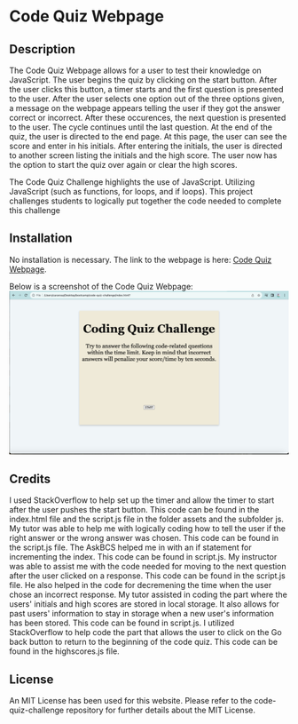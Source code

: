 # Code Quiz Webpage

## Description

The Code Quiz Webpage allows for a user to test their knowledge on JavaScript. The user begins the quiz by clicking on the start button. After the user clicks this button, a timer starts and the first question is presented to the user. After the user selects one option out of the three options given, a message on the webpage appears telling the user if they got the answer correct or incorrect. After these occurences, the next question is presented to the user. The cycle continues until the last question. At the end of the quiz, the user is directed to the end page. At this page, the user can see the score and enter in his initials. After entering the initials, the user is directed to another screen listing the initials and the high score. The user now has the option to start the quiz over again or clear the high scores.

The Code Quiz Challenge highlights the use of JavaScript. Utilizing JavaScript (such as functions, for loops, and if loops). This project challenges students to logically put together the code needed to complete this challenge

## Installation

No installation is necessary. The link to the webpage is here:
[Code Quiz Webpage](https://cararosa.github.io/code-quiz-challenge/).

Below is a screenshot of the Code Quiz Webpage:
![Alt text](./assets/images/CodeQuizWebpage.png)

## Credits

I used StackOverflow to help set up the timer and allow the timer to start after the user pushes the start button. This code can be found in the index.html file and the script.js file in the folder assets and the subfolder js. My tutor was able to help me with logically coding how to tell the user if the right answer or the wrong answer was chosen. This code can be found in the script.js file. The AskBCS helped me in with an if statement for incrementing the index. This code can be found in script.js. My instructor was able to assist me with the code needed for moving to the next question after the user clicked on a response. This code can be found in the script.js file. He also helped in the code for decremening the time when the user chose an incorrect response. My tutor assisted in coding the part where the users' initials and high scores are stored in local storage. It also allows for past users' information to stay in storage when a new user's information has been stored. This code can be found in script.js. I utilized StackOverflow to help code the part that allows the user to click on the Go back button to return to the beginning of the code quiz. This code can be found in the highscores.js file.

## License

An MIT License has been used for this website. Please refer to the code-quiz-challenge repository for further details about the MIT License.
